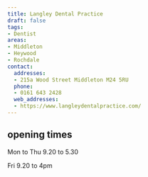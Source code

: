 ```yaml
---
title: Langley Dental Practice
draft: false
tags:
- Dentist
areas:
- Middleton
- Heywood
- Rochdale
contact:
  addresses:
  - 215a Wood Street Middleton M24 5RU
  phone:
  - 0161 643 2428
  web_addresses:
  - https://www.langleydentalpractice.com/
---
```


## opening times

Mon to Thu 9.20 to 5.30

Fri 9.20 to 4pm